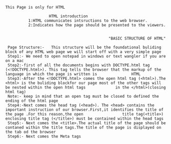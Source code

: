 ```
This Page is only for HTML
```
                       HTML introduction
              1:HTML communicates intsructions to the web browser.
              2:Indicates how the page should be presented to the viewers.
              
              
                                                 "BASIC STRUCTURE OF HTML"
                                                 
     Page Structure:-   This structure will be the foundational buliding block of any HTML web page we will start off with a very simple page
     Step1:- We need to open notepad in windows or text wangler if you are on a mac
     Step2:-first of all the documents begins with DOCTYPE.html tag (<!DOCTYPE.html>). This tag tells the browser that the markup of the language in which the page is written is               HTML
     Step3:-After the <!DOCTYPE.html> comes the open html tag (<html>).The <html> is the buliding blockfor our page most of the other tags will be nested within the open html tags             in the </html>(closing html tag)
     Note:- keep in mind that an open tag must be closed to defined the ending of the html page 
     Step4:-Next comes the head tag (<head>). The <head> contains the important instruction of our browser.First,it identifies the title of the page .For this reason,the open                 title tag(<title>) enclosing title tag (</title>) must be contained within the head tags
     Step5:- Next comes the <title>.The actual title of the page should be contaned within the title tags.The title of the page is displayed on the tab od the browser
     Step6:- Next comes the Meta tags 
             
